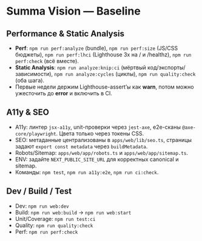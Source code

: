 # Summa Vision — Baseline

## Performance & Static Analysis

- **Perf**: `npm run perf:analyze` (bundle), `npm run perf:size` (JS/CSS бюджеты),
  `npm run perf:lhci` (Lighthouse 3x на / и /healthz), `npm run perf:check` (всё вместе).
- **Static Analysis**: `npm run analyze:knip:ci` (мёртвый код/экспорты/зависимости),
  `npm run analyze:cycles` (циклы), `npm run quality:check` (оба шага).
- Первые недели держим Lighthouse-assert’ы как **warn**, потом можно ужесточить до **error** и включить в CI.

## A11y & SEO

- A11y: линтер `jsx-a11y`, unit-проверки через `jest-axe`, e2e-сканы `@axe-core/playwright`. Цвета только через токены CSS.
- SEO: метаданные централизованы в `apps/web/lib/seo.ts`, страницы задают `export const metadata` через `buildMetadata`.
- Robots/Sitemap: `apps/web/app/robots.ts` и `apps/web/app/sitemap.ts`.
- ENV: задайте `NEXT_PUBLIC_SITE_URL` для корректных canonical и sitemap.
- Команды: `npm test`, `npm run a11y:e2e`, `npm run ci:check`.

## Dev / Build / Test

- Dev: `npm run web:dev`
- Build: `npm run web:build` → `npm run web:start`
- Unit/Coverage: `npm run test:ci`
- Quality: `npm run quality:check`
- Perf: `npm run perf:check`

